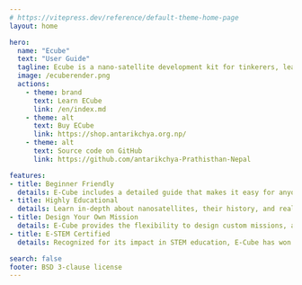 ```yaml
---
# https://vitepress.dev/reference/default-theme-home-page
layout: home

hero:
  name: "Ecube"
  text: "User Guide"
  tagline: Ecube is a nano-satellite development kit for tinkerers, learners and space enthusiasts.
  image: /ecuberender.png
  actions:
    - theme: brand
      text: Learn ECube
      link: /en/index.md
    - theme: alt
      text: Buy ECube
      link: https://shop.antarikchya.org.np/
    - theme: alt
      text: Source code on GitHub
      link: https://github.com/antarikchya-Prathisthan-Nepal

features:
- title: Beginner Friendly
  details: E-Cube includes a detailed guide that makes it easy for anyone to get started, regardless of prior experience. Step-by-step instructions ensure a smooth learning curve.
- title: Highly Educational
  details: Learn in-depth about nanosatellites, their history, and real-world applications. Gain hands-on technical skills such as soldering, circuitry, and programming to build a strong foundation in aerospace engineering.
- title: Design Your Own Mission
  details: E-Cube provides the flexibility to design custom missions, allowing users to experiment, innovate, and tailor their learning experience to specific objectives.
- title: E-STEM Certified
  details: Recognized for its impact in STEM education, E-Cube has won the Pratt & Whitney Global E-STEM Awards 2024, affirming its excellence in fostering hands-on learning and innovation.

search: false
footer: BSD 3-clause license
---
```

<expboards />
<OtherProjects />

<!-- <Redirect to="/en/README.md" /> -->